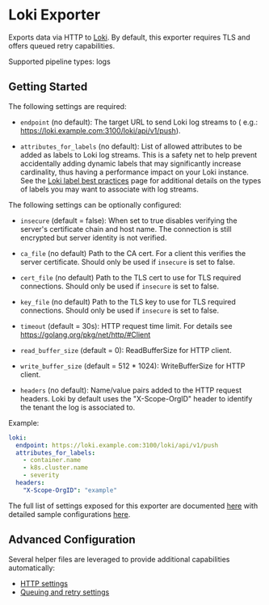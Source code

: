 # Loki Exporter

Exports data via HTTP to [Loki](https://grafana.com/docs/loki/latest/). By default, this exporter requires TLS and
offers queued retry capabilities.

Supported pipeline types: logs

## Getting Started

The following settings are required:

- `endpoint` (no default): The target URL to send Loki log streams to (
  e.g.: https://loki.example.com:3100/loki/api/v1/push).


- `attributes_for_labels` (no default): List of allowed attributes to be added as labels to Loki log 
  streams. This is a safety net to help prevent accidentally adding dynamic labels that may significantly increase 
  cardinality, thus having a performance impact on your Loki instance. See the 
  [Loki label best practices](https://grafana.com/docs/loki/latest/best-practices/current-best-practices/) page for 
  additional details on the types of labels you may want to associate with log streams.

The following settings can be optionally configured:

- `insecure` (default = false): When set to true disables verifying the server's certificate chain and host name. The
  connection is still encrypted but server identity is not verified.
- `ca_file` (no default) Path to the CA cert. For a client this verifies the server certificate. Should only be used if
  `insecure` is set to false.
- `cert_file` (no default) Path to the TLS cert to use for TLS required connections. Should only be used if `insecure`
  is set to false.
- `key_file` (no default) Path to the TLS key to use for TLS required connections. Should only be used if `insecure` is
  set to false.


- `timeout` (default = 30s): HTTP request time limit. For details see https://golang.org/pkg/net/http/#Client
- `read_buffer_size` (default = 0): ReadBufferSize for HTTP client.
- `write_buffer_size` (default = 512 * 1024): WriteBufferSize for HTTP client.


- `headers` (no default): Name/value pairs added to the HTTP request headers. Loki by default uses the "X-Scope-OrgID"
  header to identify the tenant the log is associated to.

Example:

```yaml
loki:
  endpoint: https://loki.example.com:3100/loki/api/v1/push
  attributes_for_labels:
    - container.name
    - k8s.cluster.name
    - severity
  headers:
    "X-Scope-OrgID": "example"
```

The full list of settings exposed for this exporter are documented [here](./config.go) with detailed sample
configurations [here](./testdata/config.yaml).

## Advanced Configuration

Several helper files are leveraged to provide additional capabilities automatically:

- [HTTP settings](https://github.com/open-telemetry/opentelemetry-collector/blob/master/config/confighttp/README.md)
- [Queuing and retry settings](https://github.com/open-telemetry/opentelemetry-collector/blob/master/exporter/exporterhelper/README.md)